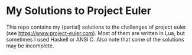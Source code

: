 # My Solutions to Project Euler #

This repo contains my (partial) solutions to the challenges of project euler (see https://www.project-euler.com). Most of them are written in Lua, but sometimes I used Haskell or ANSI C. Also note that some of the solutions may be incomplete.
